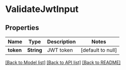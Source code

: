 # ValidateJwtInput

## Properties

| Name      | Type       | Description | Notes             |
| --------- | ---------- | ----------- | ----------------- |
| **token** | **String** | JWT token   | [default to null] |

[[Back to Model list]](../README.md#documentation-for-models) [[Back to API list]](../README.md#documentation-for-api-endpoints) [[Back to README]](../README.md)
